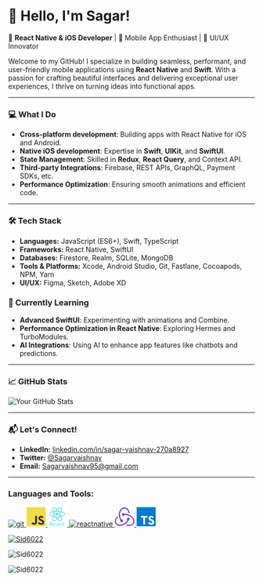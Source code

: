# 👋 Hello, I'm Sagar!


🚀 **React Native & iOS Developer** | 📱 Mobile App Enthusiast | 🎨 UI/UX Innovator  

Welcome to my GitHub! I specialize in building seamless, performant, and user-friendly mobile applications using **React Native** and **Swift**. With a passion for crafting beautiful interfaces and delivering exceptional user experiences, I thrive on turning ideas into functional apps.  

---

### 💻 What I Do
- **Cross-platform development**: Building apps with React Native for iOS and Android.
- **Native iOS development**: Expertise in **Swift**, **UIKit**, and **SwiftUI**.
- **State Management**: Skilled in **Redux**, **React Query**, and Context API.
- **Third-party Integrations**: Firebase, REST APIs, GraphQL, Payment SDKs, etc.
- **Performance Optimization**: Ensuring smooth animations and efficient code.

---

### 🛠️ Tech Stack
- **Languages:** JavaScript (ES6+), Swift, TypeScript
- **Frameworks:** React Native, SwiftUI
- **Databases:** Firestore, Realm, SQLite, MongoDB
- **Tools & Platforms:** Xcode, Android Studio, Git, Fastlane, Cocoapods, NPM, Yarn
- **UI/UX:** Figma, Sketch, Adobe XD


### 🌱 Currently Learning
- **Advanced SwiftUI**: Experimenting with animations and Combine.
- **Performance Optimization in React Native**: Exploring Hermes and TurboModules.
- **AI Integrations**: Using AI to enhance app features like chatbots and predictions.


---

### 📈 GitHub Stats
![Your GitHub Stats](https://github-readme-stats.vercel.app/api?username=Sid6022&show_icons=true&theme=radical)



---

### 📬 Let's Connect!
- **LinkedIn:** [linkedin.com/in/sagar-vaishnav-270a8927](https://www.linkedin.com/in/sagar-vaishnav-270a8927)
- **Twitter:** [@Sagarvaishnav](https://twitter.com/Sagarvaishnav)
- **Email:** Sagarvaishnav95@gmail.com

---

<h3 align="left">Languages and Tools:</h3>
<p align="left">   <a href="https://git-scm.com/" target="_blank" rel="noreferrer"> <img src="https://www.vectorlogo.zone/logos/git-scm/git-scm-icon.svg" alt="git" width="40" height="40"/> </a> <a href="https://developer.mozilla.org/en-US/docs/Web/JavaScript" target="_blank" rel="noreferrer"> <img src="https://raw.githubusercontent.com/devicons/devicon/master/icons/javascript/javascript-original.svg" alt="javascript" width="40" height="40"/> </a>  <a href="https://reactjs.org/" target="_blank" rel="noreferrer"> <img src="https://raw.githubusercontent.com/devicons/devicon/master/icons/react/react-original-wordmark.svg" alt="react" width="40" height="40"/> </a> <a href="https://reactnative.dev/" target="_blank" rel="noreferrer"> <img src="https://reactnative.dev/img/header_logo.svg" alt="reactnative" width="40" height="40"/> </a> <a href="https://redux.js.org" target="_blank" rel="noreferrer"> <img src="https://raw.githubusercontent.com/devicons/devicon/master/icons/redux/redux-original.svg" alt="redux" width="40" height="40"/> </a>  <a href="https://www.typescriptlang.org/" target="_blank" rel="noreferrer"> <img src="https://raw.githubusercontent.com/devicons/devicon/master/icons/typescript/typescript-original.svg" alt="typescript" width="40" height="40"/> </a> </p>













 

<p align="left"> <a href="https://twitter.com/Sid6022" target="blank"><img src="https://img.shields.io/twitter/follow/Sid6022?logo=twitter&style=for-the-badge" alt="Sid6022" /></a> </p>

<p align="left"> <img src="https://komarev.com/ghpvc/?username=Sid6022&label=Profile%20views&color=0e75b6&style=flat" alt="Sid6022" /> </a> </p>






 <img align="left" src="https://github-readme-stats.vercel.app/api/top-langs?username=Sid6022&show_icons=true&locale=en&layout=compact" alt="Sid6022" /> 


<!--
**Sid6022/Sid6022** is a ✨ _special_ ✨ repository because its `README.md` (this file) appears on your GitHub profile.

Here are some ideas to get you started:
💡 *"Great apps are not built in a day; they're crafted with passion, patience, and precision."*

- 🔭 I’m currently working on ...
- 🌱 I’m currently learning ...
- 👯 I’m looking to collaborate on ...
- 🤔 I’m looking for help with ...
- 💬 Ask me about ...
- 📫 How to reach me: ...
- 😄 Pronouns: ...
- ⚡ Fun fact: ...
-->
